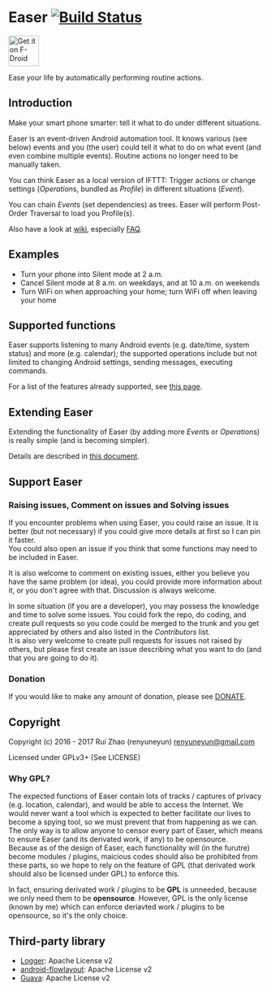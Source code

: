 Easer [![Build Status](https://travis-ci.org/renyuneyun/Easer.svg?branch=master)](https://travis-ci.org/renyuneyun/Easer)
=======
[<img src="https://f-droid.org/badge/get-it-on.png"
      alt="Get it on F-Droid"
      height="60">](https://f-droid.org/app/ryey.easer)

Ease your life by automatically performing routine actions.

Introduction
-----
Make your smart phone smarter: tell it what to do under different situations.

Easer is an event-driven Android automation tool. It knows various (see below) events and you (the user) could tell it what to do on what event (and even combine multiple events). Routine actions no longer need to be manually taken.

You can think Easer as a local version of IFTTT: Trigger actions or change settings (*Operation*s, bundled as *Profile*) in different situations (*Event*).

You can chain *Event*s (set dependencies) as trees. Easer will perform Post-Order Traversal to load you Profile(s).

Also have a look at [wiki](https://github.com/renyuneyun/Easer/wiki), especially [FAQ](https://github.com/renyuneyun/Easer/wiki/FAQ).

Examples
------
* Turn your phone into Silent mode at 2 a.m.
* Cancel Silent mode at 8 a.m. on weekdays, and at 10 a.m. on weekends
* Turn WiFi on when approaching your home; turn WiFi off when leaving your home

Supported functions
--------
Easer supports listening to many Android events (e.g. date/time, system status) and more (e.g. calendar); the supported operations include but not limited to changing Android settings, sending messages, executing commands.

For a list of the features already supported, see [this page](https://renyuneyun.github.io/Easer/en/FEATURES).

Extending Easer
------
Extending the functionality of Easer (by adding more *Event*s or *Operation*s) is really simple (and is becoming simpler).

Details are described in [this document](https://renyuneyun.github.io/Easer/en/EXTEND).

Support Easer
------
### Raising issues, Comment on issues and Solving issues
If you encounter problems when using Easer, you could raise an issue. It is better (but not necessary) if you could give more details at first so I can pin it faster.  
You could also open an issue if you think that some functions may need to be included in Easer.

It is also welcome to comment on existing issues, either you believe you have the same problem (or idea), you could provide more information about it, or you don't agree with that. Discussion is always welcome.

In some situation (if you are a developer), you may possess the knowledge and time to solve some issues. You could fork the repo, do coding, and create pull requests so you code could be merged to the trunk and you get appreciated by others and also listed in the *Contributors* list.  
It is also very welcome to create pull requests for issues not raised by others, but please first create an issue describing what you want to do (and that you are going to do it).

### Donation

If you would like to make any amount of donation, please see [DONATE](https://renyuneyun.github.io/Easer/en/DONATE).

Copyright
------
Copyright (c) 2016 - 2017 Rui Zhao (renyuneyun) <renyuneyun@gmail.com>

Licensed under GPLv3+ (See LICENSE)

### Why GPL?

The expected functions of Easer contain lots of tracks / 
captures of privacy (e.g. location, calendar), and would be able to access the Internet. We would never want a tool which is expected to better facilitate our lives to become a spying tool, so we must prevent that from happening as we can. The only way is to allow anyone to censor every part of Easer, which means to ensure Easer (and its derivated work, if any) to be opensource.  
Because as of the design of Easer, each functionality will (in the furutre) become modules / plugins, maicious codes should also be prohibited from these parts, so we hope to rely on the feature of GPL (that derivated work should also be licensed under GPL) to enforce this.

In fact, ensuring derivated work / plugins to be **GPL** is unneeded, because we only need them to be **opensource**. However, GPL is the only license (known by me) which can enforce deriavted work / plugins to be opensource, so it's the only choice.

Third-party library
-----
* [Logger](https://github.com/orhanobut/logger): Apache License v2
* [android-flowlayout](https://github.com/ApmeM/android-flowlayout): Apache License v2
* [Guava](https://github.com/google/guava): Apache License v2
